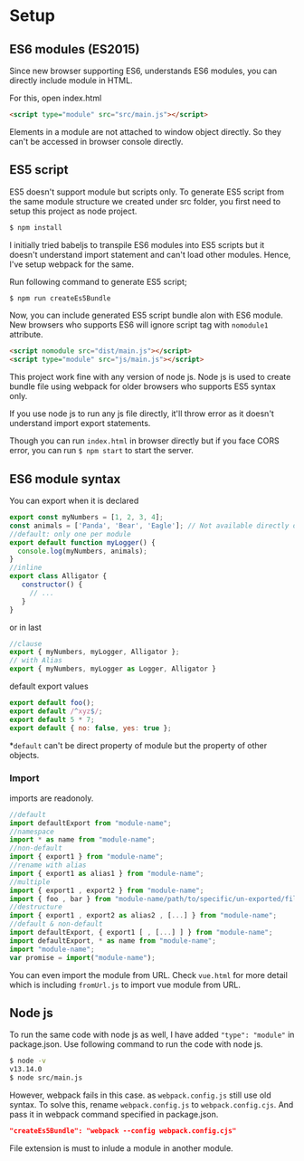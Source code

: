# Setup

## ES6 modules (ES2015)

Since new browser supporting ES6, understands ES6 modules, you can directly include module in HTML.

For this, open index.html

```html
<script type="module" src="src/main.js"></script>
```

Elements in a module are not attached to window object directly. So they can't be accessed in browser console directly.

## ES5 script

ES5 doesn't support module but scripts only. To generate ES5 script from the same module structure we created under src folder, you first need to setup this project as node project.

```bash
$ npm install
```

I initially tried babeljs to transpile ES6 modules into ES5 scripts but it doesn't understand import statement and can't load other modules. Hence, I've setup webpack for the same.

Run following command to generate ES5 script;

```bash
$ npm run createEs5Bundle
```

Now, you can include generated ES5 script bundle alon with ES6 module. New browsers who supports ES6 will ignore script tag with `nomodule1` attribute.

```html
<script nomodule src="dist/main.js"></script>
<script type="module" src="js/main.js"></script>
```

This project work fine with any version of node js. Node js is used to create bundle file using webpack for older browsers who supports ES5 syntax only.

If you use node js to run any js file directly, it'll throw error as it doesn't understand import export statements.

Though you can run `index.html` in browser directly but if you face CORS error, you can run `$ npm start` to start the server.

## ES6 module syntax

You can export when it is declared

```js
export const myNumbers = [1, 2, 3, 4];
const animals = ['Panda', 'Bear', 'Eagle']; // Not available directly outside the module
//default: only one per module
export default function myLogger() {
  console.log(myNumbers, animals);
}
//inline
export class Alligator {
   constructor() {
     // ...
   }
}
```

 or in last
 ```js
 //clause
 export { myNumbers, myLogger, Alligator };
 // with Alias
 export { myNumbers, myLogger as Logger, Alligator }
 ```

default export values
```js
export default foo();
export default /^xyz$/;
export default 5 * 7;
export default { no: false, yes: true };
```

*`default` can't be direct property of module but the property of other objects.
### Import

imports are readonoly.

```js
//default
import defaultExport from "module-name";
//namespace
import * as name from "module-name";
//non-default
import { export1 } from "module-name";
//rename with alias
import { export1 as alias1 } from "module-name";
//multiple
import { export1 , export2 } from "module-name";
import { foo , bar } from "module-name/path/to/specific/un-exported/file";
//destructure
import { export1 , export2 as alias2 , [...] } from "module-name";
//default & non-default
import defaultExport, { export1 [ , [...] ] } from "module-name";
import defaultExport, * as name from "module-name";
import "module-name";
var promise = import("module-name");
```

You can even import the module from URL. Check `vue.html` for more detail which is including `fromUrl.js` to import vue module from URL.

## Node js

To run the same code with node js as well, I have added `"type": "module"` in package.json. Use following command to run the code with node js.

```bash
$ node -v
v13.14.0
$ node src/main.js
```

However, webpack fails in this case. as `webpack.config.js` still use old syntax. To solve this, rename `webpack.config.js` to `webpack.config.cjs`. And pass it in webpack command specified in package.json.

```json
"createEs5Bundle": "webpack --config webpack.config.cjs"
```

File extension is must to inlude a module in another module.